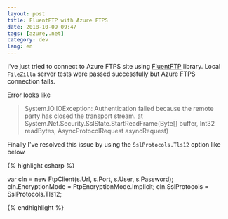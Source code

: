 ```yaml
---
layout: post
title: FluentFTP with Azure FTPS
date: 2018-10-09 09:47 
tags: [azure,.net]
category: dev
lang: en
---
```

I've just tried to connect to Azure FTPS site using
[FluentFTP](https://github.com/robinrodricks/FluentFTP)
library. 
Local `FileZilla` server tests were passed successfully but Azure FTPS connection fails.

Error looks like
> System.IO.IOException: Authentication failed because the remote party has closed the transport stream.
   at System.Net.Security.SslState.StartReadFrame(Byte[] buffer, Int32 readBytes, AsyncProtocolRequest asyncRequest)



Finally I've resolved this issue by using the `SslProtocols.Tls12` option like below

{% highlight csharp %}

var cln = new FtpClient(s.Url, s.Port, s.User, s.Password);
cln.EncryptionMode = FtpEncryptionMode.Implicit;
cln.SslProtocols = SslProtocols.Tls12;

{% endhighlight %}
